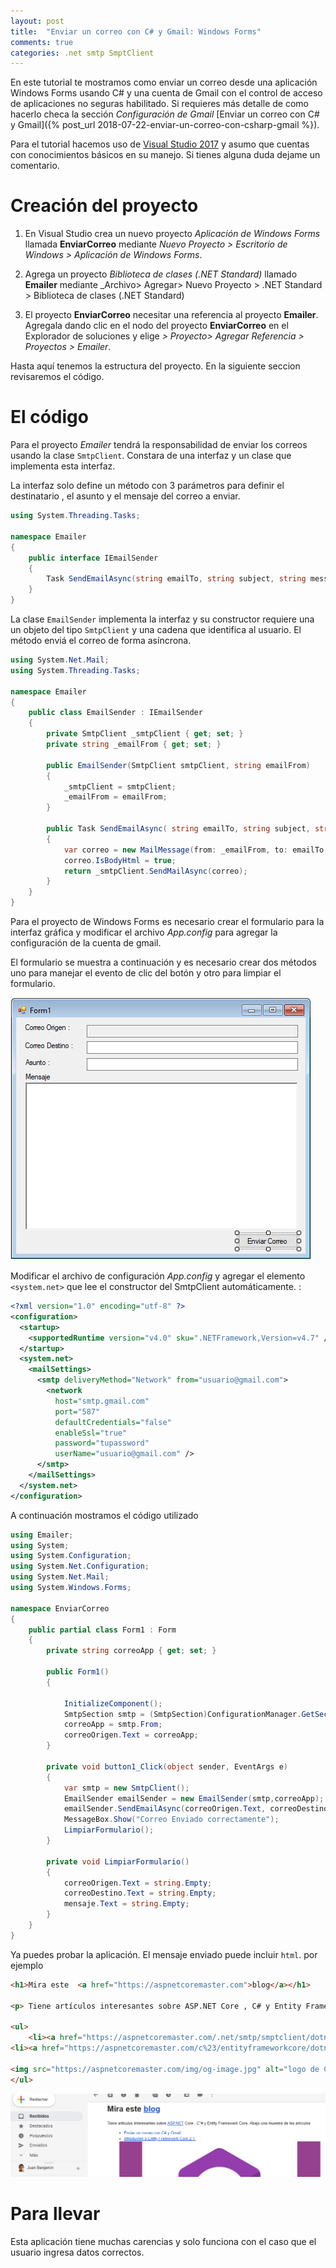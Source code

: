 ```yaml
---
layout: post
title:  "Enviar un correo con C# y Gmail: Windows Forms"
comments: true
categories: .net smtp SmptClient 
---
```

En este tutorial te mostramos como enviar un correo desde una aplicación Windows Forms usando C# y una cuenta de Gmail con el control de acceso de aplicaciones no seguras habilitado. Si requieres más detalle de como hacerlo checa la sección *Configuración de Gmail* [Enviar un correo con C# y Gmail]({% post_url 2018-07-22-enviar-un-correo-con-csharp-gmail %}).

Para el tutorial hacemos uso de [Visual Studio 2017](https://visualstudio.microsoft.com/es/) y asumo que cuentas con conocimientos básicos en su manejo. Si tienes alguna duda dejame un comentario.

# Creación del proyecto

1. En Visual Studio crea un nuevo proyecto _Aplicación de Windows Forms_ llamada **EnviarCorreo** mediante  _Nuevo Proyecto > Escritorio de Windows > Aplicación de Windows Forms_.

2. Agrega un proyecto _Biblioteca de clases (.NET Standard)_ llamado **Emailer** mediante _Archivo> Agregar> Nuevo Proyecto > .NET Standard > Biblioteca de clases (.NET Standard)

3. El proyecto **EnviarCorreo** necesitar una referencia al proyecto **Emailer**. Agregala dando clic en el nodo del proyecto **EnviarCorreo** en el Explorador de soluciones y elige _> Proyecto> Agregar Referencia > Proyectos > Emailer_.

Hasta aquí tenemos la estructura del proyecto. En la siguiente seccion revisaremos el código.

# El código

Para el proyecto _Emailer_ tendrá la responsabilidad de enviar los correos usando la clase `SmtpClient`. Constara de una interfaz y un clase que implementa esta interfaz.

La interfaz solo define un método con 3 parámetros para definir el destinatario , el asunto y el mensaje del correo a enviar.
```cs
using System.Threading.Tasks;

namespace Emailer
{
    public interface IEmailSender
    {
        Task SendEmailAsync(string emailTo, string subject, string message);
    }
}
```

La clase `EmailSender` implementa la interfaz y su constructor requiere una un objeto del tipo `SmtpClient`  y una cadena que identifica al usuario. El método enviá el correo de forma asíncrona.

```cs
using System.Net.Mail;
using System.Threading.Tasks;

namespace Emailer
{
    public class EmailSender : IEmailSender
    {
        private SmtpClient _smtpClient { get; set; }
        private string _emailFrom { get; set; }

        public EmailSender(SmtpClient smtpClient, string emailFrom)
        {
            _smtpClient = smtpClient;
            _emailFrom = emailFrom;
        }

        public Task SendEmailAsync( string emailTo, string subject, string message)
        {
            var correo = new MailMessage(from: _emailFrom, to: emailTo, subject: subject, body: message);
            correo.IsBodyHtml = true;
            return _smtpClient.SendMailAsync(correo);
        }
    }
}
```

Para el proyecto de  Windows Forms es necesario crear el formulario para la interfaz gráfica y modificar el archivo *App.config* para agregar la configuración de la cuenta de gmail.

El formulario se muestra a continuación y es necesario crear dos métodos uno para manejar el evento de clic del botón y otro para limpiar el formulario.

![Interfaz gráfica para enviar correo](/img/emailForm.PNG)

Modificar el archivo de configuración *App.config* y agregar el elemento `<system.net>` que lee el constructor del SmtpClient automáticamente. :

```xml
<?xml version="1.0" encoding="utf-8" ?>
<configuration>
  <startup>
    <supportedRuntime version="v4.0" sku=".NETFramework,Version=v4.7" />
  </startup>
  <system.net>
    <mailSettings>
      <smtp deliveryMethod="Network" from="usuario@gmail.com">
        <network 
          host="smtp.gmail.com"
          port="587"
          defaultCredentials="false"
          enableSsl="true"
          password="tupassword"
          userName="usuario@gmail.com" />
      </smtp>
    </mailSettings>
  </system.net>
</configuration> 
```

A continuación mostramos el código utilizado

```cs
using Emailer;
using System;
using System.Configuration;
using System.Net.Configuration;
using System.Net.Mail;
using System.Windows.Forms;

namespace EnviarCorreo
{
    public partial class Form1 : Form
    {
        private string correoApp { get; set; }

        public Form1()
        {

            InitializeComponent();
            SmtpSection smtp = (SmtpSection)ConfigurationManager.GetSection("system.net/mailSettings/smtp");
            correoApp = smtp.From;
            correoOrigen.Text = correoApp;
        }

        private void button1_Click(object sender, EventArgs e)
        {
            var smtp = new SmtpClient();
            EmailSender emailSender = new EmailSender(smtp,correoApp);
            emailSender.SendEmailAsync(correoOrigen.Text, correoDestino.Text, mensaje.Text);
            MessageBox.Show("Correo Enviado correctamente");
            LimpiarFormulario();
        }

        private void LimpiarFormulario()
        {
            correoOrigen.Text = string.Empty;
            correoDestino.Text = string.Empty;
            mensaje.Text = string.Empty;
        }
    }
}
```

Ya puedes probar la aplicación. El mensaje enviado puede incluir `html`. por ejemplo

```html
<h1>Mira este  <a href="https://aspnetcoremaster.com">blog</a></h1>

<p> Tiene artículos interesantes sobre ASP.NET Core , C# y Entity Framework Core. Abajo una muestra de los artículos</p>

<ul>
    <li><a href="https://aspnetcoremaster.com/.net/smtp/smptclient/dotnet/2018/07/22/enviar-un-correo-con-csharp-gmail.html">Enviar un correo con C# y Gmail.</a></li>
<li><a href="https://aspnetcoremaster.com/c%23/entityframeworkcore/dotnet/ef/2018/08/07/introduccion-entityframeworkcore.html">Introducción a Entity Framework Core 2.1.</a></li>

<img src="https://aspnetcoremaster.com/img/og-image.jpg" alt="logo de C#" />
</ul>
```
![Muestra de correo recibido](/img/CorreoRecibido.PNG)

# Para llevar

Esta aplicación tiene muchas carencias y solo funciona con el caso que el usuario ingresa datos correctos.